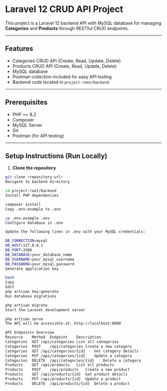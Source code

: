 # Laravel 12 CRUD API Project

This project is a Laravel 12 backend API with MySQL database for managing **Categories** and **Products** through RESTful CRUD endpoints.

---

## Features

- Categories CRUD API (Create, Read, Update, Delete)
- Products CRUD API (Create, Read, Update, Delete)
- MySQL database
- Postman collection included for easy API testing
- Backend code located in `project-root/backend`

---

## Prerequisites

- PHP >= 8.2
- Composer
- MySQL Server
- Git
- Postman (for API testing)

---

## Setup Instructions (Run Locally)

1. **Clone the repository**

 ```bash
git clone <repository-url>
Navigate to backend directory

cd project-root/backend
Install PHP dependencies

composer install
Copy .env.example to .env

cp .env.example .env
Configure database in .env

Update the following lines in .env with your MySQL credentials:

DB_CONNECTION=mysql
DB_HOST=127.0.0.1
DB_PORT=3306
DB_DATABASE=your_database_name
DB_USERNAME=your_mysql_username
DB_PASSWORD=your_mysql_password
Generate application key

bash
Copy
Edit
php artisan key:generate
Run database migrations

php artisan migrate
Start the Laravel development server

php artisan serve
The API will be accessible at: http://localhost:8000

API Endpoints Overview
Resource	Method	Endpoint	Description
Categories	GET	/api/categories	List all categories
Categories	POST	/api/categories	Create a new category
Categories	GET	/api/categories/{id}	Get category details
Categories	PUT	/api/categories/{id}	Update a category
Categories	DELETE	/api/categories/{id}	Delete a category
Products	GET	/api/products	List all products
Products	POST	/api/products	Create a new product
Products	GET	/api/products/{id}	Get product details
Products	PUT	/api/products/{id}	Update a product
Products	DELETE	/api/products/{id}	Delete a product
